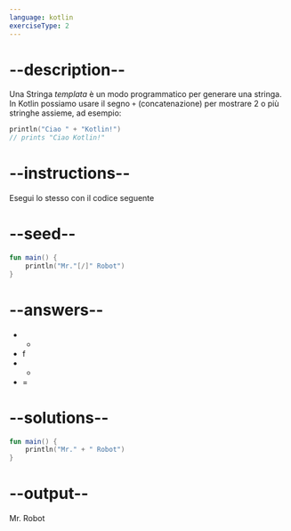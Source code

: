 ```yaml
---
language: kotlin
exerciseType: 2
---
```


# --description--
Una Stringa _templata_ è un modo programmatico per generare una stringa.
In Kotlin possiamo usare il segno `+` (concatenazione) per mostrare 2 o più stringhe assieme, ad esempio:
```kotlin
println("Ciao " + "Kotlin!")
// prints "Ciao Kotlin!"
```

# --instructions--

Esegui lo stesso con il codice seguente

# --seed--

```kotlin
fun main() {
    println("Mr."[/]" Robot")
}
```

# --answers--

-  + 
- f
-  - 
- =

# --solutions--

```kotlin
fun main() {
    println("Mr." + " Robot")
}
```

# --output--

Mr. Robot
